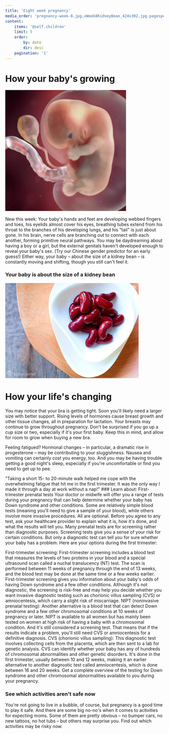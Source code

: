 ```yaml
---
title: 'Eight week pregnancy'
media_order: 'pregnancy-week-8.jpg,xWeek8KidneyBean_424x302.jpg.pagespeed.ic.pCWeH7xLuh.jpg'
content:
    items: '@self.children'
    limit: 5
    order:
        by: date
        dir: desc
    pagination: '1'
---
```


#     How your baby's growing
![](pregnancy-week-8.jpg)

New this week: Your baby's hands and feet are developing webbed fingers and toes, his eyelids almost cover his eyes, breathing tubes extend from his throat to the branches of his developing lungs, and his "tail" is just about gone. In his brain, nerve cells are branching out to connect with each another, forming primitive neural pathways. You may be daydreaming about having a boy or a girl, but the external genitals haven't developed enough to reveal your baby's sex. (Try our Chinese gender predictor for an early guess!) Either way, your baby – about the size of a kidney bean – is constantly moving and shifting, though you still can't feel it.


###       Your baby is about the size of a kidney bean

![](xWeek8KidneyBean_424x302.jpg.pagespeed.ic.pCWeH7xLuh.jpg)

#     How your life's changing
You may notice that your bra is getting tight. Soon you'll likely need a larger size with better support. Rising levels of hormones cause breast growth and other tissue changes, all in preparation for lactation. Your breasts may continue to grow throughout pregnancy. Don't be surprised if you go up a cup size or two, especially if it's your first baby. Keep this in mind, and allow for room to grow when buying a new bra.

Feeling fatigued? Hormonal changes – in particular, a dramatic rise in progesterone – may be contributing to your sluggishness. Nausea and vomiting can certainly cost you energy, too. And you may be having trouble getting a good night's sleep, especially if you're uncomfortable or find you need to get up to pee.

"Taking a short 15- to 20-minute walk helped me cope with the overwhelming fatigue that hit me in the first trimester. It was the only way I made it through a day at work without a nap!"
    ### Learn about: First-trimester prenatal tests
Your doctor or midwife will offer you a range of tests during your pregnancy that can help determine whether your baby has Down syndrome and other conditions. Some are relatively simple blood tests (meaning you'll need to give a sample of your blood), while others involve more invasive procedures. All are optional. Before you agree to any test, ask your healthcare provider to explain what it is, how it's done, and what the results will tell you. Many prenatal tests are for screening rather than diagnostic purposes. Screening tests give you a sense of your risk for certain conditions. But only a diagnostic test can tell you for sure whether your baby has a problem. Here are your options during the first trimester:

First-trimester screening: First-trimester screening includes a blood test that measures the levels of two proteins in your blood and a special ultrasound scan called a nuchal translucency (NT) test. The scan is performed between 11 weeks of pregnancy through the end of 13 weeks, and the blood test may be done at the same time or a few weeks earlier. First-trimester screening gives you information about your baby's odds of having Down syndrome and a few other conditions. Although it's not diagnostic, the screening is risk-free and may help you decide whether you want invasive diagnostic testing such as chorionic villus sampling (CVS) or amniocentesis, which carry a slight risk of miscarriage.
NIPT (noninvasive prenatal testing): Another alternative is a blood test that can detect Down syndrome and a few other chromosomal conditions at 10 weeks of pregnancy or later. NIPT is available to all women but has mainly been tested on women at high risk of having a baby with a chromosomal condition. And it's still considered a screening test. That means that if the results indicate a problem, you'll still need CVS or amniocentesis for a definitive diagnosis.
CVS (chorionic villus sampling): This diagnostic test involves collecting cells from the placenta, which are then sent to a lab for genetic analysis. CVS can identify whether your baby has any of hundreds of chromosomal abnormalities and other genetic disorders. It's done in the first trimester, usually between 10 and 12 weeks, making it an earlier alternative to another diagnostic test called amniocentesis, which is done between 16 and 20 weeks.
Get a complete overview of the testing for Down syndrome and other chromosomal abnormalities available to you during your pregnancy.

###      See which activities aren't safe now
You're not going to live in a bubble, of course, but pregnancy is a good time to play it safe. And there are some big no-no's when it comes to activities for expecting moms. Some of them are pretty obvious – no bumper cars, no new tattoos, no hot tubs – but others may surprise you. Find out which activities may be risky now.